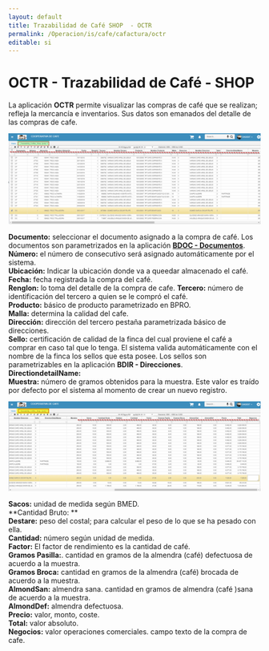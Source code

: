```yaml
---
layout: default
title: Trazabilidad de Café SHOP  - OCTR
permalink: /Operacion/is/cafe/cafactura/octr
editable: si
---
```


# OCTR - Trazabilidad de Café - SHOP

La aplicación **OCTR** permite visualizar las compras de café que se realizan; refleja la mercancía e inventarios.  Sus datos son emanados del detalle de las compras de cafe.

![](octr1.png)

**Documento:** seleccionar el documento asignado a la compra de café. Los documentos son parametrizados en la aplicación [**BDOC - Documentos**](http://docs.oasiscom.com/Operacion/common/bsistema/bdoc).  
**Número:** el número de consecutivo será asignado automáticamente por el sistema.  
**Ubicación:** Indicar la ubicación donde va a queedar almacenado el café.  
**Fecha:** fecha registrada la compra del café.  
**Renglon:** lo toma del detalle de la compra de cafe.
**Tercero:** número de identificación del tercero a quien se le compró el café.  
**Producto:** básico de producto parametrizado en BPRO.  
**Malla:**  determina la calidad del cafe.  
**Dirección:** dirección del tercero pestaña parametrizada básico de direcciones.  
**Sello:** certificación de calidad de la finca del cual proviene el café a comprar en caso tal que lo tenga. El sistema valida automáticamente con el nombre de la finca los sellos que esta posee. Los sellos son parametrizables en la aplicación **BDIR - Direcciones**.  
**DirectiondetailName:**  
**Muestra:** número de gramos obtenidos para la muestra. Este valor es traído por defecto por el sistema al momento de crear un nuevo registro.  

![](octr2.png)  

**Sacos:** unidad de medida según BMED.  
**Cantidad Bruto: **  
**Destare:**  peso del costal; para calcular el peso de lo que se ha pesado con ella.  
**Cantidad:** número según unidad de medida.  
**Factor:** El factor de rendimiento es la cantidad de café.  
**Gramos Pasilla:**.   cantidad en gramos de la almendra (café) defectuosa de acuerdo a la muestra.  
**Gramos Broca:**  cantidad en gramos de la almendra (café) brocada de acuerdo a la muestra.  
**AlmondSan:**  almendra sana. cantidad en gramos de almendra (café )sana de acuerdo a la muestra.  
**AlmondDef:**  almendra defectuosa.  
**Precio:**  valor, monto, coste.  
**Total:**  valor absoluto.  
**Negocios:** valor operaciones comerciales.  campo texto de la compra de cafe.




















 